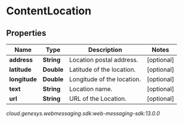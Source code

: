 # ContentLocation


## Properties

| Name | Type | Description | Notes |
| ------------ | ------------- | ------------- | ------------- |
| **address** | **String** | Location postal address. |  [optional] |
| **latitude** | **Double** | Latitude of the location. |  [optional] |
| **longitude** | **Double** | Longitude of the location. |  [optional] |
| **text** | **String** | Location name. |  [optional] |
| **url** | **String** | URL of the Location. |  [optional] |




_cloud.genesys.webmessaging.sdk:web-messaging-sdk:13.0.0_
